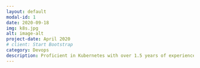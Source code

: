 ```yaml
---
layout: default
modal-id: 1
date: 2020-09-18
img: k8s.jpg
alt: image-alt
project-date: April 2020
# client: Start Bootstrap
category: Devops
description: Proficient in Kubernetes with over 1.5 years of experience in deployment and management of containerized applications. Strong understanding of key concepts such as pods, services, and scaling, and hands-on experience with various tools including Helm and Kustomize. Familiar with cloud-native practices and experienced in working with cloud providers such as AWS and GCP. In-depth knowledge of Kubernetes networking and security, including network policies, ingress controllers, and TLS certificate management. Skilled in monitoring and logging, utilizing tools such as Prometheus and Fluentd. Experienced in continuous integration and delivery with Jenkins and GitLab. Adept at troubleshooting and performance tuning, ensuring high availability and scalability of applications. Strong team player and excellent communicator, adept at collaborating with developers and stakeholders to deliver effective solutions.
---
```

